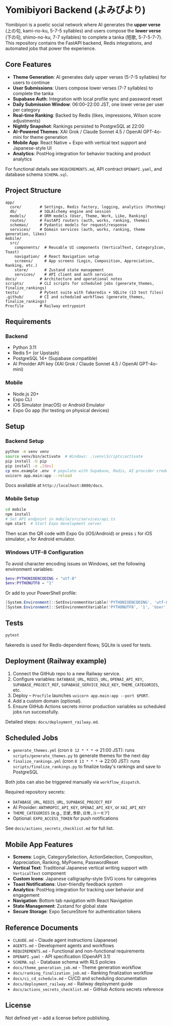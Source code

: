 # Yomibiyori Backend (よみびより)

Yomibiyori is a poetic social network where AI generates the **upper verse** (上の句, kami-no-ku, 5-7-5 syllables) and users compose the **lower verse** (下の句, shimo-no-ku, 7-7 syllables) to complete a tanka (短歌, 5-7-5-7-7). This repository contains the FastAPI backend, Redis integrations, and automated jobs that power the experience.

## Core Features
- **Theme Generation**: AI generates daily upper verses (5-7-5 syllables) for users to continue
- **User Submissions**: Users compose lower verses (7-7 syllables) to complete the tanka
- **Supabase Auth**: Integration with local profile sync and password reset
- **Daily Submission Window**: 06:00–22:00 JST, one lower verse per user per category
- **Real-time Ranking**: Backed by Redis (likes, impressions, Wilson score adjustments)
- **Nightly Snapshot**: Rankings persisted to PostgreSQL at 22:00
- **AI-Powered Themes**: XAI Grok / Claude Sonnet 4.5 / OpenAI GPT-4o-mini for theme generation
- **Mobile App**: React Native + Expo with vertical text support and Japanese-style UI
- **Analytics**: PostHog integration for behavior tracking and product analytics

For functional details see `REQUIREMENTS.md`, API contract `OPENAPI.yaml`, and database schema `SCHEMA.sql`.

## Project Structure
```
app/
  core/        # Settings, Redis factory, logging, analytics (PostHog)
  db/          # SQLAlchemy engine and session
  models/      # ORM models (User, Theme, Work, Like, Ranking)
  routes/      # FastAPI routers (auth, works, ranking, themes)
  schemas/     # Pydantic models for request/response
  services/    # Domain services (auth, works, ranking, theme generation, likes)
mobile/
  src/
    components/  # Reusable UI components (VerticalText, CategoryIcon, Toast)
    navigation/  # React Navigation setup
    screens/     # App screens (Login, Composition, Appreciation, Ranking, etc.)
    store/       # Zustand state management
    services/    # API client and auth services
docs/          # Architecture and operational notes
scripts/       # CLI scripts for scheduled jobs (generate_themes, finalize_rankings)
tests/         # Pytest suite with fakeredis + SQLite (13 test files)
.github/       # CI and scheduled workflows (generate_themes, finalize_rankings)
Procfile       # Railway entrypoint
```

## Requirements

### Backend
- Python 3.11
- Redis 5+ (or Upstash)
- PostgreSQL 14+ (Supabase compatible)
- AI Provider API key (XAI Grok / Claude Sonnet 4.5 / OpenAI GPT-4o-mini)

### Mobile
- Node.js 20+
- Expo CLI
- iOS Simulator (macOS) or Android Emulator
- Expo Go app (for testing on physical devices)

## Setup

### Backend Setup
```bash
python -m venv venv
source venv/bin/activate  # Windows: .\venv\Scripts\activate
pip install -U pip
pip install -e .[dev]
cp env.example .env  # populate with Supabase, Redis, AI provider credentials
uvicorn app.main:app --reload
```
Docs available at `http://localhost:8000/docs`.

### Mobile Setup
```bash
cd mobile
npm install
# Set API endpoint in mobile/src/services/api.ts
npm start  # Start Expo development server
```
Then scan the QR code with Expo Go (iOS/Android) or press `i` for iOS simulator, `a` for Android emulator.

### Windows UTF-8 Configuration
To avoid character encoding issues on Windows, set the following environment variables:
```powershell
$env:PYTHONIOENCODING = "utf-8"
$env:PYTHONUTF8 = "1"
```
Or add to your PowerShell profile:
```powershell
[System.Environment]::SetEnvironmentVariable('PYTHONIOENCODING', 'utf-8', 'User')
[System.Environment]::SetEnvironmentVariable('PYTHONUTF8', '1', 'User')
```

## Tests
```bash
pytest
```
fakeredis is used for Redis-dependent flows; SQLite is used for tests.

## Deployment (Railway example)
1. Connect the GitHub repo to a new Railway service.
2. Configure variables: `DATABASE_URL`, `REDIS_URL`, `OPENAI_API_KEY`, `SUPABASE_PROJECT_REF`, `SUPABASE_SERVICE_ROLE_KEY`, `THEME_CATEGORIES`, etc.
3. Deploy – `Procfile` launches `uvicorn app.main:app --port $PORT`.
4. Add a custom domain (optional).
5. Ensure GitHub Actions secrets mirror production variables so scheduled jobs run successfully.

Detailed steps: `docs/deployment_railway.md`.

## Scheduled Jobs
- `generate_themes.yml` (cron `0 12 * * *` → 21:00 JST): runs `scripts/generate_themes.py` to generate themes for the next day
- `finalize_rankings.yml` (cron `0 13 * * *` → 22:00 JST): runs `scripts/finalize_rankings.py` to finalize today's rankings and save to PostgreSQL

Both jobs can also be triggered manually via `workflow_dispatch`.

Required repository secrets:
- `DATABASE_URL`, `REDIS_URL`, `SUPABASE_PROJECT_REF`
- AI Provider: `ANTHROPIC_API_KEY`, `OPENAI_API_KEY`, or `XAI_API_KEY`
- `THEME_CATEGORIES` (e.g., `恋愛,季節,日常,ユーモア`)
- Optional: `EXPO_ACCESS_TOKEN` for push notifications

See `docs/actions_secrets_checklist.md` for full list.

## Mobile App Features
- **Screens**: Login, CategorySelection, ActionSelection, Composition, Appreciation, Ranking, MyPoems, PasswordReset
- **Vertical Text**: Traditional Japanese vertical writing support with `VerticalText` component
- **Custom Icons**: Japanese calligraphy-style SVG icons for categories
- **Toast Notifications**: User-friendly feedback system
- **Analytics**: PostHog integration for tracking user behavior and engagement
- **Navigation**: Bottom tab navigation with React Navigation
- **State Management**: Zustand for global state
- **Secure Storage**: Expo SecureStore for authentication tokens

## Reference Documents
- `CLAUDE.md` - Claude agent instructions (Japanese)
- `AGENTS.md` - Development agents and workflows
- `REQUIREMENTS.md` - Functional and non-functional requirements
- `OPENAPI.yaml` - API specification (OpenAPI 3.1)
- `SCHEMA.sql` - Database schema with RLS policies
- `docs/theme_generation_job.md` - Theme generation workflow
- `docs/ranking_finalization_job.md` - Ranking finalization workflow
- `docs/ci_cd_schedule.md` - CI/CD and scheduling documentation
- `docs/deployment_railway.md` - Railway deployment guide
- `docs/actions_secrets_checklist.md` - GitHub Actions secrets reference

## License
Not defined yet – add a license before publishing.
